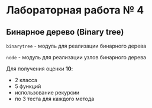 # Лабораторная работа № 4
## Бинарное дерево (Binary tree)

`binarytree` - модуль для реализации бинарного дерева

`node` - модуль для реализации узлов бинарного дерева

Для получения оценки **10**:
- 2 класса
- 5 функций
- использование рекурсии
- по 3 теста для каждого метода
